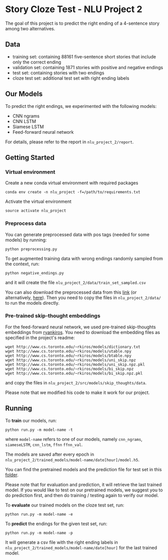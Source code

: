 # Story Cloze Test - NLU Project 2

The goal of this project is to predict the right ending of a 4-sentence story 
among two alternatives.

## Data
- training set: containing 88161 five-sentence short stories that include only the correct ending
- validation set: containing 1871 stories with positive and negative endings
- test set: containing stories with two endings
- cloze test set: additional test set with right ending labels


## Our Models

To predict the right endings, we experimented with the following models:
- CNN ngrams
- CNN LSTM
- Siamese LSTM
- Feed-forward neural network

For details, please refer to the report in `nlu_project_2/report`.


## Getting Started

### Virtual environment

Create a new conda virtual environment with required packages

```
conda env create -n nlu_project -f=/path/to/requirements.txt
```

Activate the virtual environment

```
source activate nlu_project
```

### Preprocess data
You can generate preprocessed data with pos tags (needed for some models) by running:

```
python preprocessing.py
```

To get augmented training data with wrong endings randomly sampled from the context, run:
```
python negative_endings.py
```
and it will create the file `nlu_project_2/data/train_set_sampled.csv`

You can also download the preprocessed data from this [link](https://polybox.ethz.ch/index.php/s/PQ6bl6fPqKDn9vz) 
(or alternatively, [here](https://drive.google.com/open?id=1wjolQtvZZHWZSd3MOfufIaPNsYZkxXxY)). 
Then you need to copy the files in `nlu_project_2/data/` to run the models directly.


### Pre-trained skip-thought embeddings

For the feed-forward neural network, we used pre-trained skip-thoughts embeddings 
from [ryankiros](https://github.com/ryankiros/skip-thoughts). You need to download the 
embedding files as specified in the project's readme:
```
wget http://www.cs.toronto.edu/~rkiros/models/dictionary.txt
wget http://www.cs.toronto.edu/~rkiros/models/utable.npy
wget http://www.cs.toronto.edu/~rkiros/models/btable.npy
wget http://www.cs.toronto.edu/~rkiros/models/uni_skip.npz
wget http://www.cs.toronto.edu/~rkiros/models/uni_skip.npz.pkl
wget http://www.cs.toronto.edu/~rkiros/models/bi_skip.npz
wget http://www.cs.toronto.edu/~rkiros/models/bi_skip.npz.pkl
```
and copy the files in `nlu_project_2/src/models/skip_thoughts/data`.

Please note that we modified his code to make it work for our project.


## Running
To **train** our models, run:
```
python run.py -m model-name -t
```
where `model-name` refers to one of our models, namely `cnn_ngrams`, `siameseLSTM`, `cnn_lstm`, 
`ffnn` `ffnn_val`.

The models are saved after every epoch in `nlu_project_2/trained_models/model-name/date[hour]/model.h5`.

You can find the pretrained models and the prediction file for test set
 in this [folder](https://polybox.ethz.ch/index.php/s/bRnpIz66EB7g1xD).
 
Please note that for evaluation and prediction, it will retrieve the last trained model. If you
would like to test on our pretrained models, we suggest you to do prediction first, and
then do training / testing again to verify our model.

To **evaluate** our trained models on the cloze test set, run:
```
python run.py -m model-name -e
```

To **predict** the endings for the given test set, run:
```
python run.py -m model-name -p
```
It will generate a csv file with the right ending labels in 
`nlu_project_2/trained_models/model-name/date[hour]` for the last trained model.

